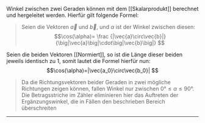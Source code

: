 Winkel zwischen zwei Geraden können mit dem [[Skalarprodukt]] berechnet und hergeleitet werden. Hierfür gilt folgende Formel:
>Seien die Vektoren $\vec{a}$ und $\vec{b}$, und $\alpha$ ist der Winkel zwischen diesen:
$$\cos(\alpha)=
\frac
{|\vec{a}\circ\vec{b}|}
{\big|\vec{a}\big|\cdot\big|\vec{b}\big|}
$$

Seien die beiden Vektoren [[Normiert]], so ist die Länge dieser beiden jeweils identisch zu $1$, somit lautet die Formel hierfür nun:
$$\cos(\alpha)=|\vec{a_0}\circ\vec{b_0}|
$$
>Da die Richtungsvektoren beider Geraden in zwei mögliche Richtungen zeigen können, fallen Winkel nur zwischen $0°\le\alpha\le90°$. Die Betragsstriche im Zähler eliminieren hier das Auftreten der Ergänzungswinkel, die in Fällen den beschrieben Bereich überschreiten

---